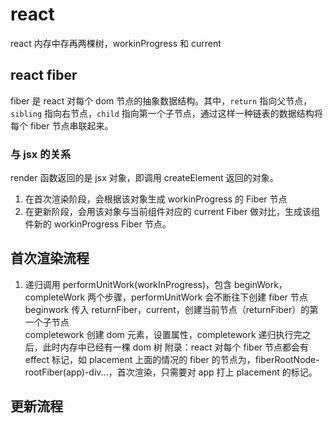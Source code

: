 # react

react 内存中存再两棵树，workinProgress 和 current

## react fiber

fiber 是 react 对每个 dom 节点的抽象数据结构。其中，`return` 指向父节点，`sibling` 指向右节点，`child` 指向第一个子节点，通过这样一种链表的数据结构将每个 fiber 节点串联起来。

### 与 jsx 的关系

render 函数返回的是 jsx 对象，即调用 createElement 返回的对象。

1. 在首次渲染阶段，会根据该对象生成 workinProgress 的 Fiber 节点
2. 在更新阶段，会用该对象与当前组件对应的 current Fiber 做对比，生成该组件新的 workinProgress Fiber 节点。



## 首次渲染流程

1. 递归调用 performUnitWork(workInProgress)，包含 beginWork，completeWork 两个步骤，performUnitWork 会不断往下创建 fiber 节点  
beginwork 传入 returnFiber，current，创建当前节点（returnFiber）的第一个子节点  
completework 创建 dom 元素，设置属性，completework 递归执行完之后，此时内存中已经有一棵 dom 树
附录：react 对每个 fiber 节点都会有 effect 标记，如 placement
上面的情况的 fiber 的节点为，fiberRootNode-rootFiber(app)-div...，首次渲染，只需要对 app 打上 placement 的标记。

## 更新流程
